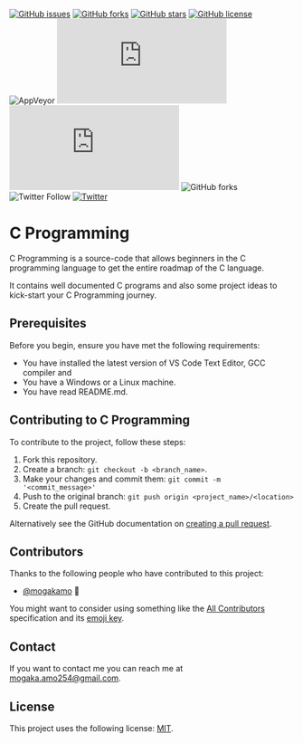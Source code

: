 [![GitHub issues](https://img.shields.io/github/issues/Mogakamo/C-Programming)](https://github.com/Mogakamo/C-Programming/issues)
[![GitHub forks](https://img.shields.io/github/forks/Mogakamo/C-Programming)](https://github.com/Mogakamo/C-Programming/network)
[![GitHub stars](https://img.shields.io/github/stars/Mogakamo/C-Programming)](https://github.com/Mogakamo/C-Programming/stargazers)
[![GitHub license](https://img.shields.io/github/license/Mogakamo/C-Programming)](https://github.com/Mogakamo/C-Programming)
![AppVeyor](https://img.shields.io/appveyor/build/mogakamo/C-Programming)
![GitHub repo size](https://img.shields.io/github/repo-size/scottydocs/README-template.md)
![GitHub contributors](https://img.shields.io/github/contributors/scottydocs/README-template.md)
![GitHub forks](https://img.shields.io/github/forks/mogakamo/C-Programming?style=social)
![Twitter Follow](https://img.shields.io/twitter/follow/m_ogakadev?style=social)
[![Twitter](https://img.shields.io/twitter/url?style=social&url=https%3A%2F%2Fwww.twitter.com%2Fm_ogakadev)](https://twitter.com/intent/tweet?text=Wow:&url=https%3A%2F%2Fgithub.com%2FMogakamo%2FC-Programming)

# C Programming

<!--- These are examples. See https://shields.io for others or to customize this set of shields. You might want to include dependencies, project status and licence info here --->

C Programming is a source-code that allows beginners in the C programming language to  get the entire roadmap of the C language.

It contains well documented C programs and also some project ideas to kick-start your C Programming journey.

## Prerequisites

Before you begin, ensure you have met the following requirements:
<!--- These are just example requirements. Add, duplicate or remove as required --->
* You have installed the latest version of VS Code Text Editor, GCC compiler and 
* You have a Windows or a Linux machine. 
* You have read README.md.

<!-- ## Installing <project_name>

To install <project_name>, follow these steps:

Linux and macOS:
```
<install_command>
```

Windows:
```
<install_command>
```
## Using <project_name>

To use <project_name>, follow these steps:

```
<usage_example>
```

Add run commands and examples you think users will find useful. Provide an options reference for bonus points!
-->
## Contributing to C Programming
<!--- If your README is long or you have some specific process or steps you want contributors to follow, consider creating a separate CONTRIBUTING.md file--->
To contribute to the project, follow these steps:

1. Fork this repository.
2. Create a branch: `git checkout -b <branch_name>`.
3. Make your changes and commit them: `git commit -m '<commit_message>'`
4. Push to the original branch: `git push origin <project_name>/<location>`
5. Create the pull request.

Alternatively see the GitHub documentation on [creating a pull request](https://help.github.com/en/github/collaborating-with-issues-and-pull-requests/creating-a-pull-request).

## Contributors

Thanks to the following people who have contributed to this project:

* [@mogakamo](https://github.com/Mogakamo) 📖
<!--* [@cainwatson](https://github.com/cainwatson) 🐛
* [@calchuchesta](https://github.com/calchuchesta) 🐛
-->
You might want to consider using something like the [All Contributors](https://github.com/all-contributors/all-contributors) specification and its [emoji key](https://allcontributors.org/docs/en/emoji-key).

## Contact

If you want to contact me you can reach me at mogaka.amo254@gmail.com.

## License
<!--- If you're not sure which open license to use see https://choosealicense.com/--->

This project uses the following license: [MIT](https://github.com/Mogakamo/C-Programming/blob/main/LICENSE).




